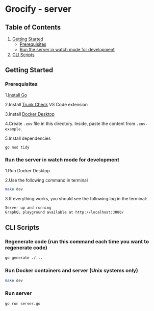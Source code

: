 # Grocify - server

## Table of Contents

1. [Getting Started](#getting-started)
   - [Prerequisites](#prerequisites)
   - [Run the server in watch mode for development](#run-the-server-in-watch-mode-for-development)
2. [CLI Scripts](#cli-scripts)

## Getting Started

### **Prerequisites**

1.[Install Go](https://go.dev/doc/install)

2.Install [Trunk Check](https://marketplace.visualstudio.com/items?itemName=Trunk.io) VS Code extension

3.Install [Docker Desktop](https://www.docker.com/products/docker-desktop/)

4.Create `.env` file in this directory. Inside, paste the content from `.env-example`.

5.Install dependencies

```bash
go mod tidy
```

### **Run the server in watch mode for development**

1.Run Docker Desktop

2.Use the following command in terminal

```bash
make dev
```

3.If everything works, you should see the following log in the terminal:

```bash
Server up and running
GraphQL playground available at http://localhost:3000/
```

## CLI Scripts

### **Regenerate code (run this command each time you want to regenerate code)**

```bash
go generate ./...
```

### **Run Docker containers and server (Unix systems only)**

```bash
make dev
```

### **Run server**

```bash
go run server.go
```
